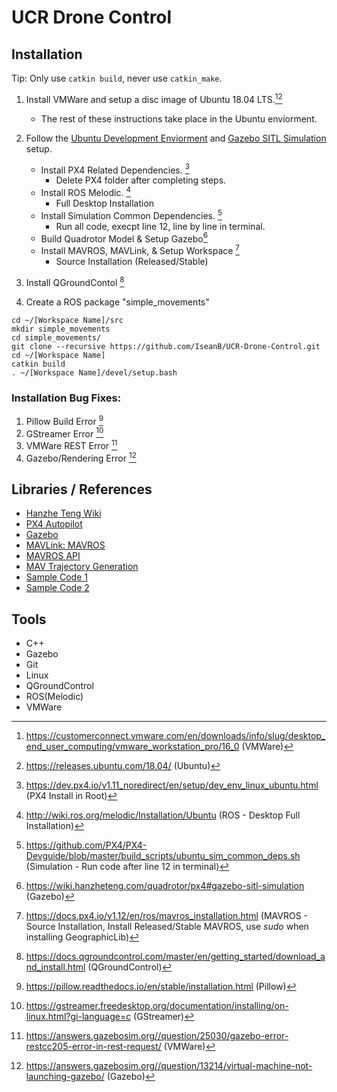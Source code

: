 # UCR Drone Control

## Installation 
  Tip: Only use ```catkin build```, never use ```catkin_make```.
  1. Install VMWare and setup a disc image of Ubuntu 18.04 LTS.[^11][^12] 
     - The rest of these instructions take place in the Ubuntu enviorment.
  2. Follow the [Ubuntu Development Enviorment](https://wiki.hanzheteng.com/quadrotor/px4#ubuntu-development-environment) and [Gazebo SITL Simulation](https://wiki.hanzheteng.com/quadrotor/px4#gazebo-sitl-simulation) setup. 
     - Install PX4 Related Dependencies. [^1]
       - Delete PX4 folder after completing steps.
     - Install ROS Melodic. [^2]
       - Full Desktop Installation
     - Install Simulation Common Dependencies. [^3]
       - Run all code, execpt line 12, line by line in terminal.
     - Build Quadrotor Model & Setup Gazebo[^10]
     - Install MAVROS, MAVLink, & Setup Workspace [^4]
       - Source Installation (Released/Stable)
  
  3. Install QGroundContol [^5]
  
  4. Create a ROS package "simple_movements"
  ```
  cd ~/[Workspace Name]/src
  mkdir simple_movements
  cd simple_movements/
  git clone --recursive https://github.com/IseanB/UCR-Drone-Control.git
  cd ~/[Workspace Name]
  catkin build
  . ~/[Workspace Name]/devel/setup.bash
  ```
  
### Installation Bug Fixes:
1. Pillow Build Error [^6]
2. GStreamer Error [^7]
3. VMWare REST Error [^8]
4. Gazebo/Rendering Error [^9]
 
 ## Libraries / References
  - [Hanzhe Teng Wiki](https://wiki.hanzheteng.com/)
  - [PX4 Autopilot](https://github.com/PX4/PX4-Autopilot)
  - [Gazebo](https://docs.px4.io/main/en/simulation/ros_interface.html)
  - [MAVLink: MAVROS](https://github.com/mavlink/mavros)
  - [MAVROS API](http://wiki.ros.org/mavros)
  - [MAV Trajectory Generation](https://github.com/ethz-asl/mav_trajectory_generation#bibliography)
  - [Sample Code 1](https://automaticaddison.com/how-to-move-the-turtlesim-robot-to-goal-locations-ros/)
  - [Sample Code 2](https://docs.px4.io/v1.12/en/ros/mavros_offboard.html)
 
 ## Tools
  - C++
  - Gazebo
  - Git
  - Linux
  - QGroundControl
  - ROS(Melodic)
  - VMWare
 

  [^note]:
  [^1]:https://dev.px4.io/v1.11_noredirect/en/setup/dev_env_linux_ubuntu.html (PX4 Install in Root)
  [^2]:http://wiki.ros.org/melodic/Installation/Ubuntu (ROS - Desktop Full Installation)
  [^3]:https://github.com/PX4/PX4-Devguide/blob/master/build_scripts/ubuntu_sim_common_deps.sh (Simulation - Run code after line 12 in terminal)
  [^4]:https://docs.px4.io/v1.12/en/ros/mavros_installation.html (MAVROS - Source Installation, Install Released/Stable MAVROS, use *sudo* when installing GeographicLib)
  [^5]:https://docs.qgroundcontrol.com/master/en/getting_started/download_and_install.html (QGroundControl)
  [^6]:https://pillow.readthedocs.io/en/stable/installation.html (Pillow)
  [^7]:https://gstreamer.freedesktop.org/documentation/installing/on-linux.html?gi-language=c (GStreamer)
  [^8]:https://answers.gazebosim.org//question/25030/gazebo-error-restcc205-error-in-rest-request/ (VMWare) 
  [^9]:https://answers.gazebosim.org//question/13214/virtual-machine-not-launching-gazebo/ (Gazebo)
  [^10]:https://wiki.hanzheteng.com/quadrotor/px4#gazebo-sitl-simulation (Gazebo)
  [^11]:https://customerconnect.vmware.com/en/downloads/info/slug/desktop_end_user_computing/vmware_workstation_pro/16_0 (VMWare)
  [^12]:https://releases.ubuntu.com/18.04/ (Ubuntu)
